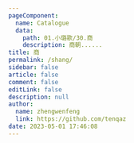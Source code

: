 ```yaml
---
pageComponent: 
  name: Catalogue
  data: 
    path: 01.小璐歌/30.商
    description: 商朝......
title: 商
permalink: /shang/
sidebar: false
article: false
comment: false
editLink: false
description: null
author: 
  name: zhengwenfeng
  link: https://github.com/tenqaz
date: 2023-05-01 17:46:08
---
```

